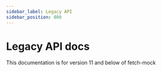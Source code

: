 ```yaml
---
sidebar_label: Legacy API
sidebar_position: 800
---
```


# Legacy API docs

This documentation is for version 11 and below of fetch-mock
